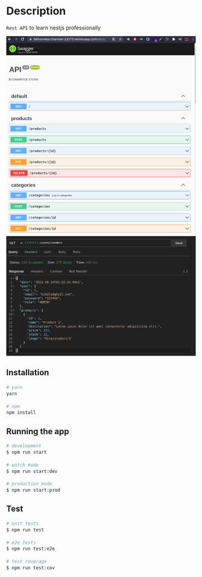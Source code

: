 # Description

`Rest API` to learn nestjs professionally

![api/docs](./assets/images/api_docs.png)
![endpoint](./assets/images/endpoint.png)

## Installation

```bash
# yarn
yarn

# npm
npm install
```

## Running the app

```bash
# development
$ npm run start

# watch mode
$ npm run start:dev

# production mode
$ npm run start:prod
```

## Test

```bash
# unit tests
$ npm run test

# e2e tests
$ npm run test:e2e

# test coverage
$ npm run test:cov
```

